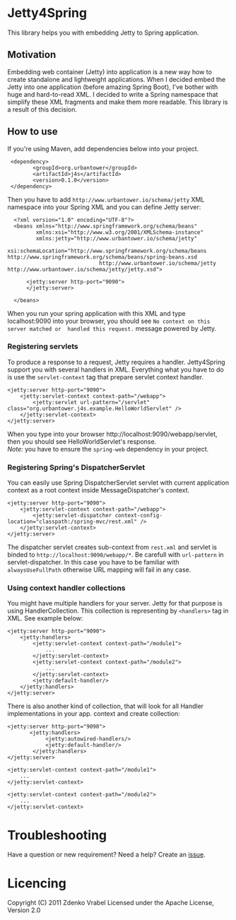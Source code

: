 # Jetty4Spring

This library helps you with embedding Jetty to Spring application.

## Motivation

Embedding web container (Jetty) into application is a new way how to create standalone and lightweight applications. When I decided embed the 
Jetty into one application (before amazing Spring Boot), I've bother with huge and hard-to-read XML. I decided to write a Spring namespace that
simplify these XML fragments and make them more readable. This library is a result of this decision.
 
## How to use

  If you're using Maven, add dependencies below into your project.
  
     <dependency>
            <groupId>org.urbantower</groupId>
            <artifactId>j4s</artifactId>
            <version>0.1.0</version>
     </dependency>
             
  Then you have to add `http://www.urbantower.io/schema/jetty` XML namespace into your Spring XML and you can define Jetty server:
  
      <?xml version="1.0" encoding="UTF-8"?>
      <beans xmlns="http://www.springframework.org/schema/beans"
             xmlns:xsi="http://www.w3.org/2001/XMLSchema-instance"
             xmlns:jetty="http://www.urbantower.io/schema/jetty"
             xsi:schemaLocation="http://www.springframework.org/schema/beans http://www.springframework.org/schema/beans/spring-beans.xsd
                                 http://www.urbantower.io/schema/jetty http://www.urbantower.io/schema/jetty/jetty.xsd">     
      
          <jetty:server http-port="9090">
          </jetty:server>
            
      </beans>
      
  When you run your spring application with this XML and type localhost:9090 into your browser, you should see `No context on this server matched or 
  handled this request.` message powered by Jetty.
    
### Registering servlets
  
  To produce a response to a request, Jetty requires a handler. Jetty4Spring support you with several handlers in XML.
  Everything what you have to do is use the `servlet-context` tag that prepare servlet context handler.
  
    <jetty:server http-port="9090">
        <jetty:servlet-context context-path="/webapp">
            <jetty:servlet url-pattern="/servlet" class="org.urbantower.j4s.example.HelloWorldServlet" />
        </jetty:servlet-context>          
    </jetty:server>               
    
  When you type into your browser http://localhost:9090/webapp/servlet, then you should see HelloWorldServlet's response.  
  *Note:* you have to ensure the `spring-web` dependency in your project.
   
### Registering Spring's DispatcherServlet
   
  You can easily use Spring DispatcherServlet servlet with current application context as a root context inside MessageDispatcher's context.

    <jetty:server http-port="9090">
        <jetty:servlet-context context-path="/webapp">
            <jetty:servlet-dispatcher context-config-location="classpath:/spring-mvc/rest.xml" />
        </jetty:servlet-context>
    </jetty:server>
    
   The dispatcher servlet creates sub-context from `rest.xml` and servlet is binded to `http://localhost:9090/webapp/*`. Be carefull with 
   `url-pattern` in servlet-dispatcher. In this case you have to be familiar with `alwaysUseFullPath` otherwise URL mapping will fail in any case.
   
### Using context handler collections
   
   You might have multiple handlers for your server. Jetty for that purpose is using HandlerCollection. This collection is representing by 
   `<handlers>` tag in XML. See example below:
   
    <jetty:server http-port="9090">
        <jetty:handlers>
            <jetty:servlet-context context-path="/module1">
                ...
            </jetty:servlet-context>
            <jetty:servlet-context context-path="/module2">
                ...
            </jetty:servlet-context>
            <jetty:default-handler/>
        </jetty:handlers>
    </jetty:server>               
   
   There is also another kind of collection, that will look for all Handler implementations in your app. context and create collection:
   
    <jetty:server http-port="9090">
           <jetty:handlers>
                <jetty:autowired-handlers/>
                <jetty:default-handler/>
            </jetty:handlers>
    </jetty:server>
       
    <jetty:servlet-context context-path="/module1">
        ...
    </jetty:servlet-context>
    
    <jetty:servlet-context context-path="/module2">
        ...
    </jetty:servlet-context>
    
# Troubleshooting
    
 Have a question or new requirement? Need a help? Create an [issue](https://github.com/urbantower/jetty4spring/issues/new).
   
# Licencing
    
 Copyright (C) 2011 Zdenko Vrabel Licensed under the Apache License, Version 2.0